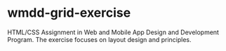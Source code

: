 # wmdd-grid-exercise
HTML/CSS Assignment in Web and Mobile App Design and Development Program. The exercise focuses on layout design and principles.
